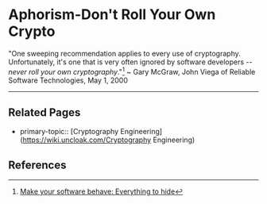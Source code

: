 # Aphorism-Don't Roll Your Own Crypto
"One sweeping recommendation applies to every use of cryptography. Unfortunately, it's one that is very often ignored by software developers -- _never roll your own cryptography_."[^1]
~ Gary McGraw, John Viega of Reliable Software Technologies, May 1, 2000

---
## Related Pages
- primary-topic:: [Cryptography Engineering](https://wiki.uncloak.com/Cryptography Engineering)

## References
[^1]:  [Make your software behave: Everything to hide](https://web.archive.org/web/20030629085904/http://www-106.ibm.com/developerworks/library/s-everything.html)